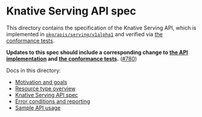 # Knative Serving API spec

This directory contains the specification of the Knative Serving API, which is implemented in
[`pkg/apis/serving/v1alpha1`](/pkg/apis/serving/v1alpha1) and verified via [the
conformance tests](/test/conformance).

**Updates to this spec should include a corresponding change to [the
API implementation](/pkg/apis/serving/v1alpha1) and [the conformance
tests](/test/conformance).** ([#780](https://github.com/knative/serving/issues/780))

Docs in this directory:

- [Motivation and goals](motivation.md)
- [Resource type overview](overview.md)
- [Knative Serving API spec](spec.md)
- [Error conditions and reporting](errors.md)
- [Sample API usage](normative_examples.md)
